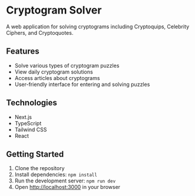# Cryptogram Solver

A web application for solving cryptograms including Cryptoquips, Celebrity Ciphers, and Cryptoquotes.

## Features

- Solve various types of cryptogram puzzles
- View daily cryptogram solutions
- Access articles about cryptograms
- User-friendly interface for entering and solving puzzles

## Technologies

- Next.js
- TypeScript
- Tailwind CSS
- React

## Getting Started

1. Clone the repository
2. Install dependencies: `npm install`
3. Run the development server: `npm run dev`
4. Open [http://localhost:3000](http://localhost:3000) in your browser 